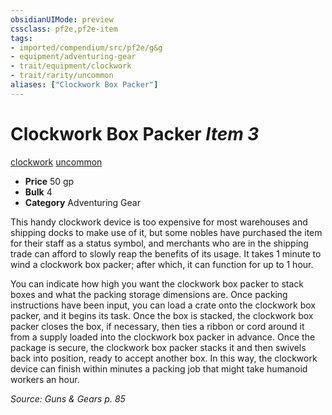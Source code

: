 ```yaml
---
obsidianUIMode: preview
cssclass: pf2e,pf2e-item
tags:
- imported/compendium/src/pf2e/g&g
- equipment/adventuring-gear
- trait/equipment/clockwork
- trait/rarity/uncommon
aliases: ["Clockwork Box Packer"]
---
```

# Clockwork Box Packer *Item 3*  
[clockwork](clockwork-g-g.md)  [uncommon](uncommon.md)  

- **Price** 50 gp
- **Bulk** 4
- **Category** Adventuring Gear

This handy clockwork device is too expensive for most warehouses and shipping docks to make use of it, but some nobles have purchased the item for their staff as a status symbol, and merchants who are in the shipping trade can afford to slowly reap the benefits of its usage. It takes 1 minute to wind a clockwork box packer; after which, it can function for up to 1 hour.

You can indicate how high you want the clockwork box packer to stack boxes and what the packing storage dimensions are. Once packing instructions have been input, you can load a crate onto the clockwork box packer, and it begins its task. Once the box is stacked, the clockwork box packer closes the box, if necessary, then ties a ribbon or cord around it from a supply loaded into the clockwork box packer in advance. Once the package is secure, the clockwork box packer stacks it and then swivels back into position, ready to accept another box. In this way, the clockwork device can finish within minutes a packing job that might take humanoid workers an hour.

*Source: Guns & Gears p. 85*